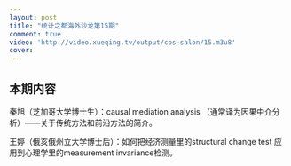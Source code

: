 ```yaml
---
layout: post
title: "统计之都海外沙龙第15期"
comment: true
video: 'http://video.xueqing.tv/output/cos-salon/15.m3u8'
cover:  
---
```


 <h2>本期内容 </h2>
   <p>            秦旭（芝加哥大学博士生）：causal&nbsp;mediation&nbsp;analysis&nbsp;（通常译为因果中介分析）——关于传统方法和前沿方法的简介。
   </p>
   <p>            王婷（俄亥俄州立大学博士后）：如何把经济测量里的structural&nbsp;change&nbsp;test&nbsp;应用到心理学里的measurement&nbsp;invariance检测。
   </p>     
   
